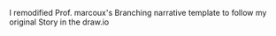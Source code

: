 I remodified Prof. marcoux's Branching narrative template to follow my original Story in the draw.io 
